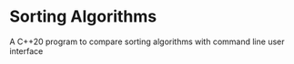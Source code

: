 # Sorting Algorithms
A C++20 program to compare sorting algorithms with command line user interface
